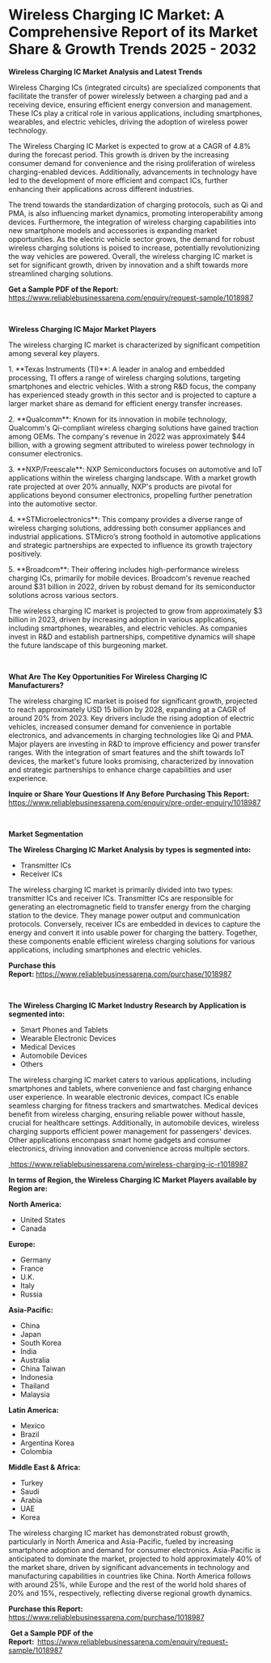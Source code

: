 <p><h1>Wireless Charging IC Market: A Comprehensive Report of its Market Share & Growth Trends 2025 - 2032</h1></p><p><strong>Wireless Charging IC Market Analysis and Latest Trends</strong></p>
<p><p>Wireless Charging ICs (integrated circuits) are specialized components that facilitate the transfer of power wirelessly between a charging pad and a receiving device, ensuring efficient energy conversion and management. These ICs play a critical role in various applications, including smartphones, wearables, and electric vehicles, driving the adoption of wireless power technology.</p><p>The Wireless Charging IC Market is expected to grow at a CAGR of 4.8% during the forecast period. This growth is driven by the increasing consumer demand for convenience and the rising proliferation of wireless charging-enabled devices. Additionally, advancements in technology have led to the development of more efficient and compact ICs, further enhancing their applications across different industries.</p><p>The trend towards the standardization of charging protocols, such as Qi and PMA, is also influencing market dynamics, promoting interoperability among devices. Furthermore, the integration of wireless charging capabilities into new smartphone models and accessories is expanding market opportunities. As the electric vehicle sector grows, the demand for robust wireless charging solutions is poised to increase, potentially revolutionizing the way vehicles are powered. Overall, the wireless charging IC market is set for significant growth, driven by innovation and a shift towards more streamlined charging solutions.</p></p>
<p><strong>Get a Sample PDF of the Report:&nbsp;</strong> <a href="https://www.reliablebusinessarena.com/enquiry/request-sample/1018987?utm_campaign=2636&utm_medium=2&utm_source=Github&utm_content=ia&utm_term=15042025&utm_id=wireless-charging-ic">https://www.reliablebusinessarena.com/enquiry/request-sample/1018987</a></p>
<p>&nbsp;</p>
<p><strong>Wireless Charging IC Major Market Players</strong></p>
<p><p>The wireless charging IC market is characterized by significant competition among several key players. </p><p>1. **Texas Instruments (TI)**: A leader in analog and embedded processing, TI offers a range of wireless charging solutions, targeting smartphones and electric vehicles. With a strong R&D focus, the company has experienced steady growth in this sector and is projected to capture a larger market share as demand for efficient energy transfer increases.</p><p>2. **Qualcomm**: Known for its innovation in mobile technology, Qualcomm's Qi-compliant wireless charging solutions have gained traction among OEMs. The company's revenue in 2022 was approximately $44 billion, with a growing segment attributed to wireless power technology in consumer electronics.</p><p>3. **NXP/Freescale**: NXP Semiconductors focuses on automotive and IoT applications within the wireless charging landscape. With a market growth rate projected at over 20% annually, NXP's products are pivotal for applications beyond consumer electronics, propelling further penetration into the automotive sector.</p><p>4. **STMicroelectronics**: This company provides a diverse range of wireless charging solutions, addressing both consumer appliances and industrial applications. STMicro’s strong foothold in automotive applications and strategic partnerships are expected to influence its growth trajectory positively.</p><p>5. **Broadcom**: Their offering includes high-performance wireless charging ICs, primarily for mobile devices. Broadcom's revenue reached around $31 billion in 2022, driven by robust demand for its semiconductor solutions across various sectors.</p><p>The wireless charging IC market is projected to grow from approximately $3 billion in 2023, driven by increasing adoption in various applications, including smartphones, wearables, and electric vehicles. As companies invest in R&D and establish partnerships, competitive dynamics will shape the future landscape of this burgeoning market.</p></p>
<p>&nbsp;</p>
<p><strong>What Are The Key Opportunities For Wireless Charging IC Manufacturers?</strong></p>
<p><p>The wireless charging IC market is poised for significant growth, projected to reach approximately USD 15 billion by 2028, expanding at a CAGR of around 20% from 2023. Key drivers include the rising adoption of electric vehicles, increased consumer demand for convenience in portable electronics, and advancements in charging technologies like Qi and PMA. Major players are investing in R&D to improve efficiency and power transfer ranges. With the integration of smart features and the shift towards IoT devices, the market's future looks promising, characterized by innovation and strategic partnerships to enhance charge capabilities and user experience.</p></p>
<p><strong>Inquire or Share Your Questions If Any Before Purchasing This Report:</strong> <a href="https://www.reliablebusinessarena.com/enquiry/pre-order-enquiry/1018987?utm_campaign=2636&utm_medium=2&utm_source=Github&utm_content=ia&utm_term=15042025&utm_id=wireless-charging-ic">https://www.reliablebusinessarena.com/enquiry/pre-order-enquiry/1018987</a></p>
<p>&nbsp;</p>
<p><strong>Market Segmentation</strong></p>
<p><strong>The Wireless Charging IC Market Analysis by types is segmented into:</strong></p>
<p><ul><li>Transmitter ICs</li><li>Receiver ICs</li></ul></p>
<p><p>The wireless charging IC market is primarily divided into two types: transmitter ICs and receiver ICs. Transmitter ICs are responsible for generating an electromagnetic field to transfer energy from the charging station to the device. They manage power output and communication protocols. Conversely, receiver ICs are embedded in devices to capture the energy and convert it into usable power for charging the battery. Together, these components enable efficient wireless charging solutions for various applications, including smartphones and electric vehicles.</p></p>
<p><strong>Purchase this Report:&nbsp;</strong><a href="https://www.reliablebusinessarena.com/purchase/1018987?utm_campaign=2636&utm_medium=2&utm_source=Github&utm_content=ia&utm_term=15042025&utm_id=wireless-charging-ic">https://www.reliablebusinessarena.com/purchase/1018987</a></p>
<p>&nbsp;</p>
<p><strong>The Wireless Charging IC Market Industry Research by Application is segmented into:</strong></p>
<p><ul><li>Smart Phones and Tablets</li><li>Wearable Electronic Devices</li><li>Medical Devices</li><li>Automobile Devices</li><li>Others</li></ul></p>
<p><p>The wireless charging IC market caters to various applications, including smartphones and tablets, where convenience and fast charging enhance user experience. In wearable electronic devices, compact ICs enable seamless charging for fitness trackers and smartwatches. Medical devices benefit from wireless charging, ensuring reliable power without hassle, crucial for healthcare settings. Additionally, in automobile devices, wireless charging supports efficient power management for passengers' devices. Other applications encompass smart home gadgets and consumer electronics, driving innovation and convenience across multiple sectors.</p></p>
<p><a href="https://www.reliablebusinessarena.com/wireless-charging-ic-r1018987?utm_campaign=2636&utm_medium=2&utm_source=Github&utm_content=ia&utm_term=15042025&utm_id=wireless-charging-ic">&nbsp;https://www.reliablebusinessarena.com/wireless-charging-ic-r1018987</a></p>
<p><strong>In terms of Region, the Wireless Charging IC Market Players available by Region are:</strong></p>
<p>
    <p> <strong> North America: </strong>
        <ul>
            <li>United States</li>
            <li>Canada</li>
        </ul>
        </p> 
    <p> <strong> Europe: </strong>
        <ul>
            <li>Germany</li>
            <li>France</li>
            <li>U.K.</li>
            <li>Italy</li>
            <li>Russia</li>
        </ul>
        </p> 
    <p> <strong> Asia-Pacific: </strong>
        <ul>
            <li>China</li>
            <li>Japan</li>
            <li>South Korea</li>
            <li>India</li>
            <li>Australia</li>
            <li>China Taiwan</li>
            <li>Indonesia</li>
            <li>Thailand</li>
            <li>Malaysia</li>
        </ul>
        </p> 
    <p> <strong> Latin America: </strong>
        <ul>
            <li>Mexico</li>
            <li>Brazil</li>
            <li>Argentina Korea</li>
            <li>Colombia</li>
        </ul>
        </p> 
    <p> <strong> Middle East & Africa: </strong>
        <ul>
            <li>Turkey</li>
            <li>Saudi</li>
            <li>Arabia</li>
            <li>UAE</li>
            <li>Korea</li>
        </ul>
    </p>
    </p>
<p><p>The wireless charging IC market has demonstrated robust growth, particularly in North America and Asia-Pacific, fueled by increasing smartphone adoption and demand for consumer electronics. Asia-Pacific is anticipated to dominate the market, projected to hold approximately 40% of the market share, driven by significant advancements in technology and manufacturing capabilities in countries like China. North America follows with around 25%, while Europe and the rest of the world hold shares of 20% and 15%, respectively, reflecting diverse regional growth dynamics.</p></p>
<p><strong>Purchase this Report: </strong><a href="https://www.reliablebusinessarena.com/purchase/1018987?utm_campaign=2636&utm_medium=2&utm_source=Github&utm_content=ia&utm_term=15042025&utm_id=wireless-charging-ic">https://www.reliablebusinessarena.com/purchase/1018987</a></p>
<p>&nbsp;<strong>Get a Sample PDF of the Report:&nbsp;&nbsp;</strong><a href="https://www.reliablebusinessarena.com/enquiry/request-sample/1018987?utm_campaign=2636&utm_medium=2&utm_source=Github&utm_content=ia&utm_term=15042025&utm_id=wireless-charging-ic">https://www.reliablebusinessarena.com/enquiry/request-sample/1018987</a></p>
<p><strong></strong></p>
<p><p></p><p></p><p></p></p>